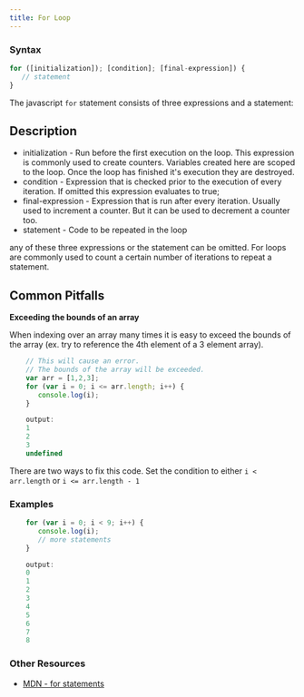 ```yaml
---
title: For Loop
---
```

### Syntax

```javascript
for ([initialization]); [condition]; [final-expression]) {
   // statement
}
```

The javascript `for` statement consists of three expressions and a statement:

## Description

*   initialization - Run before the first execution on the loop. This expression is commonly used to create counters. Variables created here are scoped to the loop. Once the loop has finished it's execution they are destroyed.
*   condition - Expression that is checked prior to the execution of every iteration. If omitted this expression evaluates to true;
*   final-expression - Expression that is run after every iteration. Usually used to increment a counter. But it can be used to decrement a counter too.
*   statement - Code to be repeated in the loop

any of these three expressions or the statement can be omitted. For loops are commonly used to count a certain number of iterations to repeat a statement.

## Common Pitfalls

**Exceeding the bounds of an array**

When indexing over an array many times it is easy to exceed the bounds of the array (ex. try to reference the 4th element of a 3 element array).

```javascript
    // This will cause an error.
    // The bounds of the array will be exceeded.
    var arr = [1,2,3];
    for (var i = 0; i <= arr.length; i++) {
       console.log(i);
    }

    output:
    1
    2
    3
    undefined
```

There are two ways to fix this code. Set the condition to either `i < arr.length` or `i <= arr.length - 1`

### Examples

```javascript
    for (var i = 0; i < 9; i++) {
       console.log(i);
       // more statements
    }

    output:
    0
    1
    2
    3
    4
    5
    6
    7
    8
```

### Other Resources
* [MDN - for statements](https://developer.mozilla.org/en-US/docs/Web/JavaScript/Reference/Statements/for)
